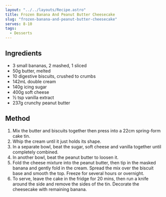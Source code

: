```yaml
---
layout: "../../layouts/Recipe.astro"
title: Frozen Banana And Peanut Butter Cheesecake
slug: "frozen-banana-and-peanut-butter-cheesecake"
serves: 8-10
tags:
  - Desserts
---
```


## Ingredients

- 3 small bananas, 2 mashed, 1 sliced
- 50g butter, melted
- 10 digestive biscuits, crushed to crumbs
- 142mL double cream
- 140g icing sugar
- 400g soft cheese
- ½ tsp vanilla extract
- 237g crunchy peanut butter

## Method

1. Mix the butter and biscuits together then press into a 22cm spring-form cake tin.
1. Whip the cream until it just holds its shape.
1. In a separate bowl, beat the sugar, soft cheese and vanilla together until completely combined.
1. In another bowl, beat the peanut butter to loosen it.
1. Fold the cheese mixture into the peanut butter, then tip in the masked banana and gently fold in the cream. Spread the mix over the biscuit base and smooth the top. Freeze for several hours or overnight.
1. To serve, leave the cake in the fridge for 20 mins, then run a knife around the side and remove the sides of the tin. Decorate the cheesecake with remaining banana.